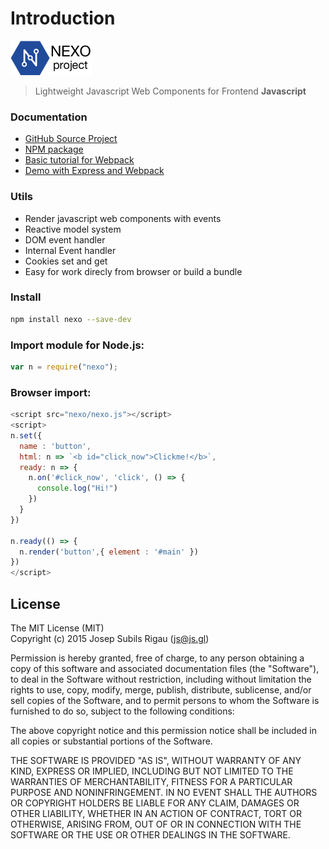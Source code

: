 # Introduction

![](.gitbook/assets/nexopro.png)

> Lightweight Javascript Web Components for Frontend **Javascript**

### Documentation

* [GitHub Source Project](https://github.com/warlock/nexo)
* [NPM package](https://www.npmjs.com/package/nexo)
* [Basic tutorial for Webpack](https://warlock.gitbooks.io/nexo/component-loader.html)
* [Demo with Express and Webpack](https://github.com/warlock/nexoDemo)

### Utils

* Render javascript web components with events
* Reactive model system
* DOM event handler
* Internal Event handler
* Cookies set and get
* Easy for work direcly from browser or build a bundle

### Install

```bash
npm install nexo --save-dev
```

### Import module for Node.js:

```javascript
var n = require("nexo");
```

### Browser import:

```javascript
<script src="nexo/nexo.js"></script>
<script>
n.set({
  name : 'button',
  html: n => `<b id="click_now">Clickme!</b>`,
  ready: n => {
    n.on('#click_now', 'click', () => {
      console.log("Hi!")
    })
  }
})

n.ready(() => {
  n.render('button',{ element : '#main' })
})
</script>
```

## License

The MIT License \(MIT\)  
Copyright \(c\) 2015 Josep Subils Rigau \(js@js.gl\)

Permission is hereby granted, free of charge, to any person obtaining a copy of this software and associated documentation files \(the "Software"\), to deal in the Software without restriction, including without limitation the rights to use, copy, modify, merge, publish, distribute, sublicense, and/or sell copies of the Software, and to permit persons to whom the Software is furnished to do so, subject to the following conditions:

The above copyright notice and this permission notice shall be included in all copies or substantial portions of the Software.

THE SOFTWARE IS PROVIDED "AS IS", WITHOUT WARRANTY OF ANY KIND, EXPRESS OR IMPLIED, INCLUDING BUT NOT LIMITED TO THE WARRANTIES OF MERCHANTABILITY, FITNESS FOR A PARTICULAR PURPOSE AND NONINFRINGEMENT. IN NO EVENT SHALL THE AUTHORS OR COPYRIGHT HOLDERS BE LIABLE FOR ANY CLAIM, DAMAGES OR OTHER LIABILITY, WHETHER IN AN ACTION OF CONTRACT, TORT OR OTHERWISE, ARISING FROM, OUT OF OR IN CONNECTION WITH THE SOFTWARE OR THE USE OR OTHER DEALINGS IN THE SOFTWARE.


